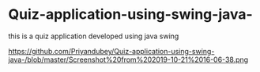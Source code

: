 # Quiz-application-using-swing-java-
this is a quiz application developed using java swing


https://github.com/Priyandubey/Quiz-application-using-swing-java-/blob/master/Screenshot%20from%202019-10-21%2016-06-38.png

